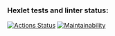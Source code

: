 ### Hexlet tests and linter status:
[![Actions Status](https://github.com/wloodheart/java-project-61/actions/workflows/hexlet-check.yml/badge.svg)](https://github.com/wloodheart/java-project-61/actions)
[![Maintainability](https://api.codeclimate.com/v1/badges/be0da62c86f00ead99f7/maintainability)](https://codeclimate.com/github/wloodheart/java-project-61/maintainability)
